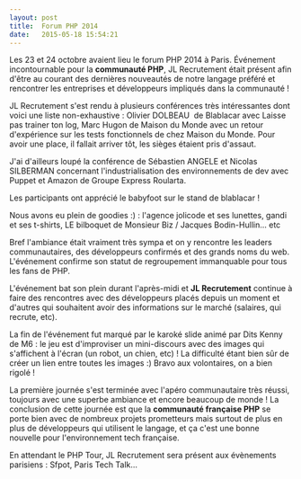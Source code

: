 ```yaml
---
layout: post
title:  Forum PHP 2014
date:   2015-05-18 15:54:21
---
```


Les 23 et 24 octobre avaient lieu le forum PHP 2014 à Paris. Événement incontournable pour la <strong>communauté PHP</strong>, JL Recrutement était présent afin d'être au courant des dernières nouveautés de notre langage préféré et rencontrer les entreprises et développeurs impliqués dans la communauté !

JL Recrutement s'est rendu à plusieurs conférences très intéressantes dont voici une liste non-exhaustive : Olivier DOLBEAU  de Blablacar avec Laisse pas trainer ton log, Marc Hugon de Maison du Monde avec un retour d'expérience sur les tests fonctionnels</a> de chez Maison du Monde. Pour avoir une place, il fallait arriver tôt, les sièges étaient pris d'assaut. 

J'ai d'ailleurs loupé la conférence de Sébastien ANGELE et Nicolas SILBERMAN concernant l'industrialisation des environnements de dev avec Puppet et Amazon de Groupe Express Roularta.

Les participants ont apprécié le babyfoot sur le stand de blablacar !

Nous avons eu plein de goodies :) : l'agence jolicode et ses lunettes, gandi et ses t-shirts, LE bilboquet de Monsieur Biz / Jacques Bodin-Hullin... etc

Bref l'ambiance était vraiment très sympa et on y rencontre les leaders communautaires, des développeurs confirmés et des grands noms du web. L'événement confirme son statut de regroupement immanquable pour tous les fans de PHP.

L'événement bat son plein durant l'après-midi et <strong>JL Recrutement</strong> continue à faire des rencontres avec des développeurs placés depuis un moment et d'autres qui souhaitent avoir des informations sur le marché (salaires, qui recrute, etc).

La fin de l'événement fut marqué par le karoké slide animé par Dits Kenny de M6 : le jeu est d'improviser un mini-discours avec des images qui s'affichent à l'écran (un robot, un chien, etc) ! La difficulté étant bien sûr de créer un lien entre toutes les images :) Bravo aux volontaires, on a bien rigolé !

La première journée s'est terminée avec l'apéro communautaire très réussi, toujours avec une superbe ambiance et encore beaucoup de monde !
La conclusion de cette journée est que la <strong>communauté française PHP</strong> se porte bien avec de nombreux projets prometteurs mais surtout de plus en plus de développeurs qui utilisent le langage, et ça c'est une bonne nouvelle pour l'environnement tech française.

En attendant le PHP Tour, JL Recrutement sera présent aux évènements parisiens : Sfpot, Paris Tech Talk...

